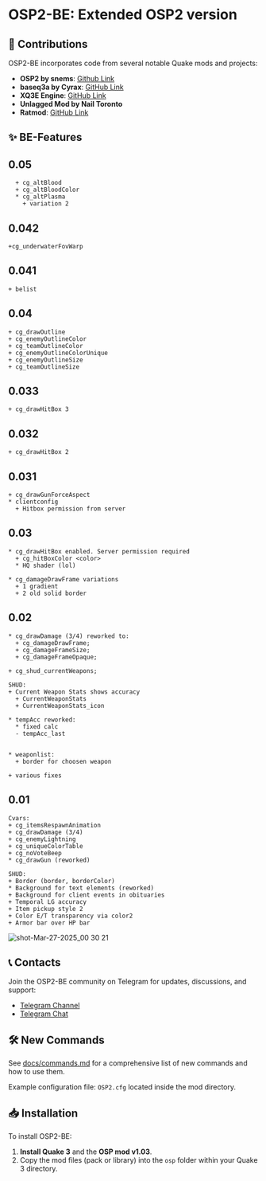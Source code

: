 # OSP2-BE: Extended OSP2 version

## 🔧 Contributions

OSP2-BE incorporates code from several notable Quake mods and projects:
- **OSP2 by snems**: [Github Link](https://github.com/snems/OSP2)
- **baseq3a by Cyrax**: [GitHub Link](https://github.com/ec-/baseq3a)
- **XQ3E Engine**: [GitHub Link](https://github.com/xq3e/engine)
- **Unlagged Mod by Nail Toronto**
- **Ratmod**: [GitHub Link](https://github.com/rdntcntrl/ratoa_gamecode)

## ✨ BE-Features
## 0.05
```
  + cg_altBlood
  + cg_altBloodColor
  * cg_altPlasma 
    + variation 2
```
## 0.042
```
+cg_underwaterFovWarp
```
## 0.041
```
+ belist
```
## 0.04
```
+ cg_drawOutline
+ cg_enemyOutlineColor
+ cg_teamOutlineColor
+ cg_enemyOutlineColorUnique
+ cg_enemyOutlineSize
+ cg_teamOutlineSize
```
## 0.033
```
+ cg_drawHitBox 3
```
## 0.032
```
+ cg_drawHitBox 2
```
## 0.031
```
+ cg_drawGunForceAspect
* clientconfig
  + Hitbox permission from server
```
## 0.03
```
* cg_drawHitBox enabled. Server permission required
  + cg_hitBoxColor <color>
  * HQ shader (lol)

* cg_damageDrawFrame variations
  + 1 gradient
  + 2 old solid border
```
## 0.02
```
* cg_drawDamage (3/4) reworked to:
  + cg_damageDrawFrame;
  + cg_damageFrameSize;
  + cg_damageFrameOpaque;

+ cg_shud_currentWeapons;

SHUD:
+ Current Weapon Stats shows accuracy
  + CurrentWeaponStats
  + CurrentWeaponStats_icon

* tempAcc reworked:
  * fixed calc
  - tempAcc_last
    

* weaponlist:
  + border for choosen weapon

+ various fixes
```
## 0.01
```
Cvars:
+ cg_itemsRespawnAnimation
+ cg_drawDamage (3/4)
+ cg_enemyLightning
+ cg_uniqueColorTable
+ cg_noVoteBeep
* cg_drawGun (reworked)

SHUD:
+ Border (border, borderColor)
* Background for text elements (reworked)
+ Background for client events in obituaries
+ Temporal LG accuracy
+ Item pickup style 2
+ Color E/T transparency via color2
+ Armor bar over HP bar
```
![shot-Mar-27-2025_00 30 21](https://github.com/user-attachments/assets/11e8a2cf-8ef6-4984-a427-5af8ac9de650)


## 📞 Contacts

Join the OSP2-BE community on Telegram for updates, discussions, and support:
- [Telegram Channel](https://t.me/q3osp2)
- [Telegram Chat](https://t.me/q3_osp2)

## 🛠 New Commands

See [docs/commands.md](docs/commands.md) for a comprehensive list of new commands and how to use them.

Example configuration file: `OSP2.cfg` located inside the mod directory.

## 📥 Installation

To install OSP2-BE:

1. **Install Quake 3** and the **OSP mod v1.03**.
2. Copy the mod files (pack or library) into the `osp` folder within your Quake 3 directory.

